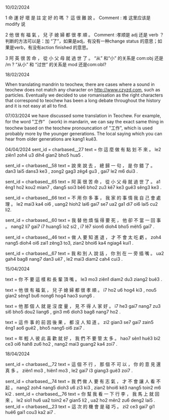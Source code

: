 10/02/2024

1 命 運 好 壞 是 註 定 好 的 嗎 ？ 這 很 難 說 。 
Comment : 难 这里应该是modify 说

2 他 很 有 福 氣 ， 兒 子 媳 婦 都 很 孝 順 。 
Comment :孝顺是 adj 还是 verb ？
判断的方法可以是：加 “了”，如果是adj，有没有一种change status 的意思；如果是verb，有没有action finished 的意思。

3 阿 英 很 苦 命 ， 從 小 父 母 就 過 世 了 。 
“从” 和“小” 的关系是 com:obj 还是 /m ? “从小” 和 “过世” 的关系是 mod 还是com:obl? 

18/02/2024

When translating mandrin to teochew, there are cases where a sound in teochew does not match any character on http://www.czyzd.com, such as particles. Eventually we decided to use romanisation as the right characters that correspond to teochew has been a long debate throughout the history and it is not easy at all to find. 

07/03/2024
we have discussed some translation in Teochew. For example, for the word "工作“ （work) in mandarin, we can say the exact same thing in teochew based on the teochew pronouncation of "工作", which is used probably more by the younger generations. The local saying which you can hear from older generations are kang1 kuê3.







04/04/2024
sent_id = charbased__27
text = 你 這 麼 做 有 點 划 不 來 。
         le2 ziên1 zoh4 u3 dih4 gian2 bho5 hua5 .

sent_id = charbased__58
text = 說 來 說 去 ， 總 歸 一 句 ， 是 你 錯 了 。
         dan3 lai5 dans3 ke3 , zong2 gag3 zêg4 gu3 , gai7 le2 m6 dui3 .

sent_id = charbased__65
text = 阿 英 很 苦 命 ， 從 小 父 母 就 過 世 了 。
         a1 êng1 ho2 kou2 mian7 ,  dang5 soi3 bê6 bho2 zu3 kê7 ke3 guê3 sêng3 ke3 . 

sent_id = charbased__66
text = 不 用 你 多 事 ， 我 家 的 事 情 我 自 己 會 處 理 。
         le2 mai3 ka4 oi6 , uang2 hioh2 lai6 gai7 se7 ua2 ga1 di7 oi6 lai5 cu2 li2. 

sent_id = charbased__60
text = 我 替 他 煩 惱 得 要 死 ， 他 卻 不 當 一 回 事 。
         nang2 li7 gai7 i7 huang5 lo2 si2 , i7 lê7 sion6 dioh4 bho5 mêh5 gai7 .

sent_id = charbased__46
text = 做 人 要 知 進 退 ， 才 不 會 太 吃 虧 。
        zoh4 nang5 dioh4 oi6 zai1 zêng3 to3, zian2 bhoi6 ka4 ngiag4 kui1 . 

sent_id = charbased__67
text = 我 和 別 人 說 話 ， 你 別 在 一 旁 插 嘴 。
         ua2 gah4 bag8 nang7 dan3 uê7 , le2 mai3 diam2 cah4 cui3 .
         

15/04/2024

text = 你 不 要 這 樣 和 長 輩 頂 嘴 。
         le3 mo3 ziên1 diam2 du3 ziang2 buê3 .

text = 他 很 有 福 氣 ， 兒 子 媳 婦 都 很 孝 順 。
         i7 ho2 u6 hog4 ki3 , nou5 gian2 sêng1 bu6 nong6 hog4 hao3 sung6 .

text = 他 那 個 人 就 是 沒 度 量 ， 見 不 得 人 家 好 。
         i7 he3 gai7 nang7 zu3 si6 bho5 dou2 liang6 , gin3 m6 dioh3 bag8 nang7 ho2 .

text = 這 件 事 的 前 因 後 果 ， 都 沒 人 知 道 。
         zi2 gian3 se7 gai7 zain5 êng1 ao6 guê2 , bho5 nang5 oi6 zai7 .

text = 年 輕 人 彼 此 喜 歡 就 好 ， 我 們 不 要 管 太 多 。
         hao7 sên1 huê3 bi2 ce3 oi6 hah8  zu6 ho2 , nang2 mai3 guang2 ka4 zoi7 .

18/04/2024

sent_id = charbased__72
text = 這 個 不 行 ， 那 個 不 可 以 ， 你 的 意 見 還 真 多 。
         ziên1 mo3 , hiên1 mo3 , le2 gai7 i3 giang3 guê3 zoi7 . 

sent_id = charbased__74
text = 我 們 做 人 要 有 志 氣 ， 才 不 會 讓 人 看 不 起 。
         nang2 zoh4 nang5 dioh3 u6 zi3 ki3 , zian2 bhoi6 kê3 nang5 toin2 m6 ki2 . 
sent_id = charbased__76
text = 你 幫 我 看 一 下 行 李 ， 我 馬 上 就 回 來 。
         le2 sio1 hu6 ua2 toin2 e7 gian5 li2 , ua2 ho2 mên2 zu6 deng2 lai5 .
sent_id = charbased__23
text = 這 次 的 機 會 是 碰 巧 。
         zi2 ce3 gai7 gi1 huê6 gai1 cou3 ka2 ai7 .
